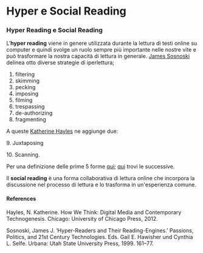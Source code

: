 # Hyper e Social Reading

### Hyper Reading e Social Reading

L'**hyper reading** viene in genere utilizzata durante la lettura di testi online su computer e quindi svolge un ruolo sempre più importante nelle nostre vite e può trasformare la nostra capacità di lettura in generale. [James Sosnoski](https://www.academia.edu/12231219/Hyper\_Readers\_and\_their\_Reading\_Engines) delinea otto diverse strategie di iperlettura;

1. &#x20;filtering
2. skimming
3. pecking
4. imposing
5. filming
6. trespassing
7. de-authorizing
8. fragmenting

A queste [Katherine Hayles](https://dms484.files.wordpress.com/2017/01/hayles-how-we-think.pdf) ne aggiunge due:

&#x20; 9\. Juxtaposing

&#x20;10\. Scanning.

Per una definizione delle prime 5 forme [qui](https://www.futurelearn.com/info/courses/reading-digital/0/steps/16829#:\~:text=Sosnoski%20defines%20hyper%20reading%20as,de%2Dauthorizing%2C%20and%20fragmenting.); [ qui](https://tales.nmc.unibas.ch/de/literature-in-the-digital-age-11/hyper-reading-social-reading-33/what-are-the-strategies-of-hyper-reading-part-ii-170) trovi le successive.

Il **social reading** è una forma collaborativa di lettura online che incorpora la discussione nel processo di lettura e lo trasforma in un'esperienza comune.

#### References <a href="#references" id="references"></a>

Hayles, N. Katherine. How We Think: Digital Media and Contemporary Technogenesis. Chicago: University of Chicago Press, 2012.

Sosnoski, James J. ‘Hyper-Readers and Their Reading-Engines.’ Passions, Politics, and 21st Century Technologies. Eds. Gail E. Hawisher und Cynthia L. Selfe. Urbana: Utah State University Press, 1999. 161–77.
